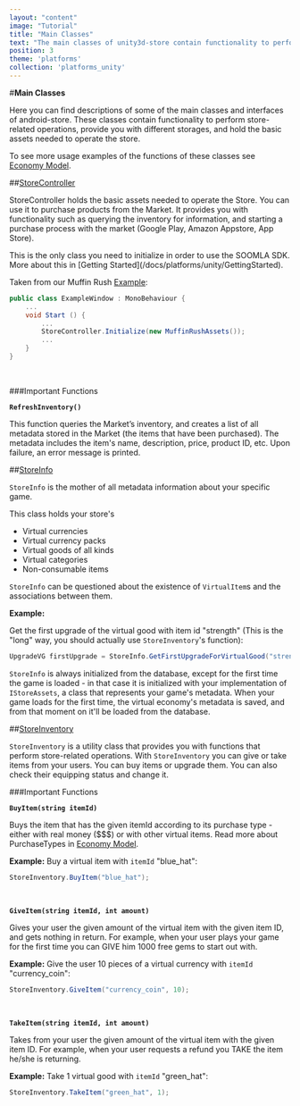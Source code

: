 ```yaml
---
layout: "content"
image: "Tutorial"
title: "Main Classes"
text: "The main classes of unity3d-store contain functionality to perform store-related operations, provide you with different storages, and hold the basic assets needed to operate the store."
position: 3
theme: 'platforms'
collection: 'platforms_unity'
---
```


#**Main Classes**

Here you can find descriptions of some of the main classes and interfaces of android-store. These classes contain functionality to perform store-related operations, provide you with different storages, and hold the basic assets needed to operate the store.

To see more usage examples of the functions of these classes see [Economy Model](/docs/platforms/unity3d/EconomyModel).

##[StoreController](https://github.com/soomla/unity3d-store/blob/master/Soomla/Assets/Plugins/Soomla/Store/StoreController.cs)

StoreController holds the basic assets needed to operate the Store. You can use it to purchase products from the Market. It provides you with functionality such as querying the inventory for information, and starting a purchase process with the market (Google Play, Amazon Appstore, App Store).

<div class="info-box">This is the only class you need to initialize in order to use the SOOMLA SDK. More about this in [Getting Started](/docs/platforms/unity/GettingStarted).</div>

Taken from our Muffin Rush [Example](https://github.com/soomla/unity3d-store/tree/master/Soomla/Assets/Examples/MuffinRush):

``` cs
public class ExampleWindow : MonoBehaviour {
    ...
    void Start () {
		...
		StoreController.Initialize(new MuffinRushAssets());
		...
	}
}
```

<br>

###Important Functions

**`RefreshInventory()`**

This function queries the Market’s inventory, and creates a list of all metadata stored in the Market (the items that have been purchased). The metadata includes the item's name, description, price, product ID, etc. Upon failure, an error message is printed.  

##[StoreInfo](https://github.com/soomla/unity3d-store/blob/master/Soomla/Assets/Plugins/Soomla/Store/data/StoreInfo.cs)

`StoreInfo` is the mother of all metadata information about your specific game.

This class holds your store's

- Virtual currencies
- Virtual currency packs
- Virtual goods of all kinds
- Virtual categories
- Non-consumable items

`StoreInfo` can be questioned about the existence of `VirtualItem`s and the associations between them.

**Example:**

Get the first upgrade of the virtual good with item id "strength" (This is the "long" way, you should actually use `StoreInventory`'s function):

``` cs
UpgradeVG firstUpgrade = StoreInfo.GetFirstUpgradeForVirtualGood("strength");
```

`StoreInfo` is always initialized from the database, except for the first time the game is loaded - in that case it is initialized with your implementation of `IStoreAssets`, a class that represents your game's metadata. When your game loads for the first time, the virtual economy's metadata is saved, and from that moment on it'll be loaded from the database.


##[StoreInventory](https://github.com/soomla/unity3d-store/blob/master/Soomla/Assets/Plugins/Soomla/Store/StoreInventory.cs)

`StoreInventory` is a utility class that provides you with functions that perform store-related operations. With `StoreInventory` you can give or take items from your users. You can buy items or upgrade them. You can also check their equipping status and change it.

###Important Functions

**`BuyItem(string itemId)`**

Buys the item that has the given itemId according to its purchase type - either with real money ($$$) or with other virtual items. Read more about PurchaseTypes in [Economy Model](/docs/platforms/android/EconomyModel).

**Example:** Buy a virtual item with `itemId` "blue_hat":

``` cs
StoreInventory.BuyItem("blue_hat");
```

<br>

**`GiveItem(string itemId, int amount)`**

Gives your user the given amount of the virtual item with the given item ID, and gets nothing in return. For example, when your user plays your game for the first time you can GIVE him 1000 free gems to start out with.

**Example:** Give the user 10 pieces of a virtual currency with `itemId` "currency_coin":

``` cs
StoreInventory.GiveItem("currency_coin", 10);
```

<br>

**`TakeItem(string itemId, int amount)`**

Takes from your user the given amount of the virtual item with the given item ID. For example, when your user requests a refund you TAKE the item he/she is returning.

**Example:**  Take 1 virtual good with `itemId` "green_hat":

``` cs
StoreInventory.TakeItem("green_hat", 1);
```
